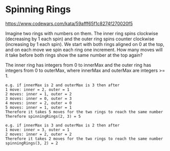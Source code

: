 # Spinning Rings

https://www.codewars.com/kata/59afff65f1c8274f270020f5

Imagine two rings with numbers on them. The inner ring spins clockwise (decreasing by 1 each spin) and the outer ring spins counter clockwise (increasing by 1 each spin). We start with both rings aligned on 0 at the top, and on each move we spin each ring one increment. How many moves will it take before both rings show the same number at the top again?

The inner ring has integers from 0 to innerMax and the outer ring has integers from 0 to outerMax, where innerMax and outerMax are integers >= 1.

```
e.g. if innerMax is 2 and outerMax is 3 then after
1 move: inner = 2, outer = 1
2 moves: inner = 1, outer = 2
3 moves: inner = 0, outer = 3
4 moves: inner = 2, outer = 0
5 moves: inner = 1, outer = 1
Therefore it takes 5 moves for the two rings to reach the same number
Therefore spinningRings(2, 3) = 5
```

```
e.g. if innerMax is 3 and outerMax is 2 then after
1 move: inner = 3, outer = 1
2 moves: inner = 2, outer = 2
Therefore it takes 2 moves for the two rings to reach the same number
spinningRings(3, 2) = 2
```
